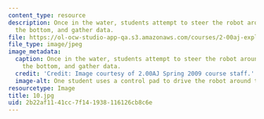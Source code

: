 ```yaml
---
content_type: resource
description: Once in the water, students attempt to steer the robot around, dive to
  the bottom, and gather data.
file: https://ol-ocw-studio-app-qa.s3.amazonaws.com/courses/2-00aj-exploring-sea-space-earth-fundamentals-of-engineering-design-spring-2009/2b22af1141cc7f141938116126cb8c6e_10.jpg
file_type: image/jpeg
image_metadata:
  caption: Once in the water, students attempt to steer the robot around, dive to
    the bottom, and gather data.
  credit: 'Credit: Image courtesy of 2.00AJ Spring 2009 course staff.'
  image-alt: One student uses a control pad to drive the robot around the pool.
resourcetype: Image
title: 10.jpg
uid: 2b22af11-41cc-7f14-1938-116126cb8c6e
---
```

